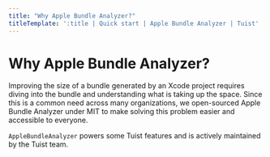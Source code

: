 ```yaml
---
title: "Why Apple Bundle Analyzer?"
titleTemplate: ':title | Quick start | Apple Bundle Analyzer | Tuist'
---
```


# Why Apple Bundle Analyzer?

Improving the size of a bundle generated by an Xcode project requires diving into the bundle and understanding what is taking up the space. Since this is a common need across many organizations, we open-sourced Apple Bundle Analyzer under MIT to make solving this problem easier and accessible to everyone.

`AppleBundleAnalyzer` powers some Tuist features and is actively maintained by the Tuist team.